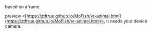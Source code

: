 #

based on aframe.


preview <[https://ztftrue.github.io/MoFish/vr-animal.html](https://ztftrue.github.io/MoFish/vr-animal.html)>, it needs your device camera.
